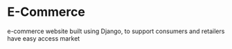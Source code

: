 # E-Commerce
e-commerce website built using Django, to support consumers and retailers have easy access market
